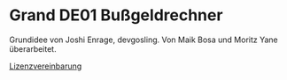 # Grand DE01 Bußgeldrechner

Grundidee von Joshi Enrage, devgosling. Von Maik Bosa und Moritz Yane überarbeitet.

[Lizenzvereinbarung](https://github.com/Carnifexe/Carnifexe.github.io/blob/main/bussgeldrechner/LICENSE)
